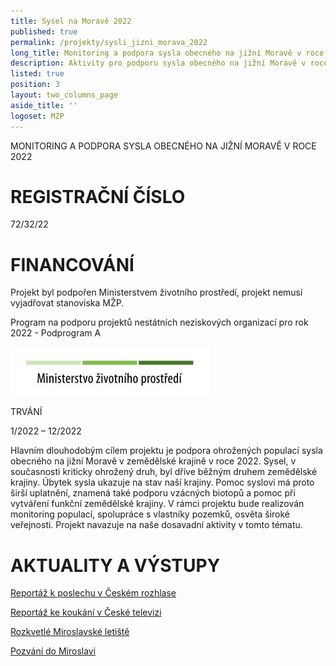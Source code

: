 ```yaml
---
title: Sysel na Moravě 2022
published: true
permalink: /projekty/sysli_jizni_morava_2022
long_title: Monitoring a podpora sysla obecného na jižní Moravě v roce 2022
description: Aktivity pro podporu sysla obecného na jižní Moravě v roce 2022
listed: true
position: 3
layout: two_columns_page
aside_title: ''
logoset: MZP
---
```

MONITORING A PODPORA SYSLA OBECNÉHO NA JIŽNÍ MORAVĚ V ROCE 2022

# REGISTRAČNÍ ČÍSLO

72/32/22



# FINANCOVÁNÍ

Projekt byl podpořen Ministerstvem životního prostředí, projekt nemusí vyjadřovat stanoviska MŽP.



Program na podporu projektů nestátních neziskových organizací pro rok 2022 - Podprogram A

![](/media/OPEU-Logo-MZP_20141218v.JPG)





TRVÁNÍ

1/2022 – 12/2022











Hlavním dlouhodobým cílem projektu je podpora ohrožených populací sysla obecného na jižní Moravě v zemědělské krajině v roce 2022. Sysel, v současnosti kriticky ohrožený druh, byl dříve běžným druhem zemědělské krajiny. Úbytek sysla ukazuje na stav naší krajiny. Pomoc syslovi má proto širší uplatnění, znamená také podporu vzácných biotopů a pomoc při vytváření funkční zemědělské krajiny. V rámci projektu bude realizován monitoring populací, spolupráce s vlastníky pozemků, osvěta široké veřejnosti. Projekt navazuje na naše dosavadní aktivity v tomto tématu.



# AKTUALITY A VÝSTUPY

[Reportáž k poslechu v Českém rozhlase](https://plus.rozhlas.cz/sysel-drive-skodil-ve-velkem-dnes-sam-bojuje-o-preziti-v-cesku-jich-zije-8805832?fbclid=IwAR3aeNK4aC4GS-y1xLmS78fOtC76_5SrsKe4R9iujxoL7YGB3YKlMlTx3Fw)



[Reportáž ke koukání v České televizi](https://www.ceskatelevize.cz/porady/1095913550-nedej-se/222562248430023/)



[Rozkvetlé Miroslavské letiště](/news/rozkvetlé-miroslavské-letiště)



[Pozvání do Miroslavi](/news/pozvání-do-miroslavi)
